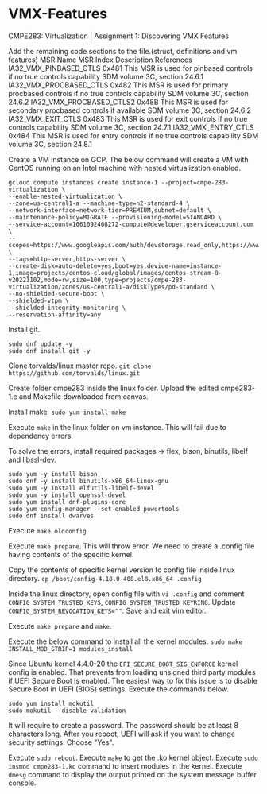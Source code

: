 # VMX-Features
 CMPE283: Virtualization | Assignment 1: Discovering VMX Features

Add the remaining code sections to the file.(struct, definitions and vm features)
MSR Name    MSR Index    Description    References
IA32_VMX_PINBASED_CTLS    0x481    This MSR is used for pinbased controls if no true controls capability    SDM volume 3C, section 24.6.1
IA32_VMX_PROCBASED_CTLS    0x482    This MSR is used for primary procbased controls if no true controls capability    SDM volume 3C, section 24.6.2
IA32_VMX_PROCBASED_CTLS2    0x48B    This MSR is used for secondary procbased controls if available    SDM volume 3C, section 24.6.2
IA32_VMX_EXIT_CTLS    0x483    This MSR is used for exit controls if no true controls capability    SDM volume 3C, section 24.7.1
IA32_VMX_ENTRY_CTLS    0x484    This MSR is used for entry controls if no true controls capability    SDM volume 3C, section 24.8.1

Create a VM instance on GCP. The below command will create a VM with CentOS running on an Intel machine with nested virtualization enabled.
```
gcloud compute instances create instance-1 --project=cmpe-283-virtualization \
--enable-nested-virtualization \
--zone=us-central1-a --machine-type=n2-standard-4 \
--network-interface=network-tier=PREMIUM,subnet=default \
--maintenance-policy=MIGRATE --provisioning-model=STANDARD \
--service-account=1061092408272-compute@developer.gserviceaccount.com \
--scopes=https://www.googleapis.com/auth/devstorage.read_only,https://www.googleapis.com/auth/logging.write,https://www.googleapis.com/auth/monitoring.write,https://www.googleapis.com/auth/servicecontrol,https://www.googleapis.com/auth/service.management.readonly,https://www.googleapis.com/auth/trace.append \
--tags=http-server,https-server \
--create-disk=auto-delete=yes,boot=yes,device-name=instance-1,image=projects/centos-cloud/global/images/centos-stream-8-v20221102,mode=rw,size=100,type=projects/cmpe-283-virtualization/zones/us-central1-a/diskTypes/pd-standard \ 
--no-shielded-secure-boot \
--shielded-vtpm \
--shielded-integrity-monitoring \
--reservation-affinity=any
```

Install git.
```
sudo dnf update -y
sudo dnf install git -y
```

Clone torvalds/linux master repo. 
```git clone https://github.com/torvalds/linux.git```

Create folder cmpe283 inside the linux folder. Upload the edited cmpe283-1.c and Makefile downloaded from canvas.

Install make.
```sudo yum install make```

Execute ```make``` in the linux folder on vm instance. This will fail due to dependency errors.

To solve the errors, install required packages -> flex, bison, binutils, libelf and libssl-dev.
```sudo yum -y install flex
sudo yum -y install bison
sudo dnf -y install binutils-x86_64-linux-gnu
sudo yum -y install elfutils-libelf-devel
sudo yum -y install openssl-devel
sudo yum install dnf-plugins-core
sudo yum config-manager --set-enabled powertools
sudo dnf install dwarves
```

Execute ```make oldconfig```
 
Execute ```make prepare```. This will throw error. We need to create a .config file having contents of the specific kernel.


Copy the contents of specific kernel version to config file inside linux directory.
```cp /boot/config-4.18.0-408.el8.x86_64 .config```

Inside the linux directory, open config file with ```vi .config``` and comment ```CONFIG_SYSTEM_TRUSTED_KEYS```, ```CONFIG_SYSTEM_TRUSTED_KEYRING```. 
Update ```CONFIG_SYSTEM_REVOCATION_KEYS=""```. Save and exit vim editor.

Execute ```make prepare``` and ```make```.

Execute the below command to install all the kernel modules.
```sudo make INSTALL_MOD_STRIP=1 modules_install```


Since Ubuntu kernel 4.4.0-20 the ```EFI_SECURE_BOOT_SIG_ENFORCE``` kernel config is enabled. That prevents from loading unsigned third party modules if UEFI Secure Boot is enabled. The easiest way to fix this issue is to disable Secure Boot in UEFI (BIOS) settings. Execute the commands below.
```
sudo yum install mokutil
sudo mokutil --disable-validation
```
It will require to create a password. The password should be at least 8 characters long. After you reboot, UEFI will ask if you want to change security settings. Choose "Yes".

Execute ```sudo reboot```.
Execute ```make``` to get the .ko kernel object.
Execute ```sudo insmod cmpe283-1.ko``` command to insert modules in the kernel.
Execute ```dmesg``` command to display the output printed on the system message buffer console.
